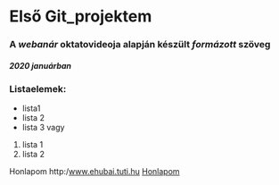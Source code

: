 # Első Git_projektem

### A *webanár* oktatovideoja  alapján készült _formázott_ szöveg
##### 2020 januárban

### Listaelemek:
- lista1
- lista 2
- lista 3
          vagy
          
 1. lista 1
 2. lista 2

Honlapom  http:/www.ehubai.tuti.hu
[Honlapom](http:/www.ehubai.tuti.hu)

